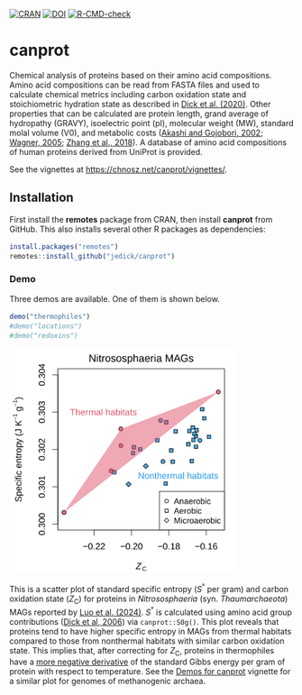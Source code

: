 <!-- badges: start -->
[![CRAN](https://img.shields.io/badge/dynamic/yaml?url=https%3A%2F%2Fcloud.r-project.org%2Fweb%2Fpackages%2Fcanprot%2FDESCRIPTION&query=%24.Version&logo=r&label=CRAN&color=4bc51e)](https://cran.r-project.org/package=canprot)
[![DOI](https://zenodo.org/badge/DOI/10.5281/zenodo.3544985.svg)](https://doi.org/10.5281/zenodo.3544985)
[![R-CMD-check](https://github.com/jedick/canprot/actions/workflows/R-CMD-check.yaml/badge.svg)](https://github.com/jedick/canprot/actions/workflows/R-CMD-check.yaml)
<!-- badges: end -->

# canprot

Chemical analysis of proteins based on their amino acid compositions.
Amino acid compositions can be read from FASTA files and used to calculate chemical metrics
including carbon oxidation state and stoichiometric hydration state as described in [Dick et al. (2020)](https://doi.org/10.5194/bg-17-6145-2020).
Other properties that can be calculated are protein length, grand average of hydropathy (GRAVY), isoelectric point (pI), molecular weight (MW),
standard molal volume (V0), and metabolic costs
([Akashi and Gojobori, 2002](https://doi.org/10.1073/pnas.062526999);
[Wagner, 2005](https://doi.org/10.1093/molbev/msi126);
[Zhang et al., 2018](https://doi.org/10.1038/s41467-018-06461-1)).
A database of amino acid compositions of human proteins derived from UniProt is provided.

See the vignettes at <https://chnosz.net/canprot/vignettes/>.

## Installation

First install the **remotes** package from CRAN, then install **canprot** from GitHub.
This also installs several other R packages as dependencies:

```R
install.packages("remotes")
remotes::install_github("jedick/canprot")
```

### Demo

Three demos are available.
One of them is shown below.

```R
demo("thermophiles")
#demo("locations")
#demo("redoxins")
```

<a href="https://chnosz.net/canprot/vignettes/demos.html"><img src="inst/images/thermophiles.png" alt="Specific entropy and Zc and pI for Nitrososphaeria MAGs" title="Thermophiles demo for canprot" width="400px" /></a>

This is a scatter plot of standard specific entropy (*S*<sup>&deg;</sup> per gram) and carbon oxidation state (*Z*<sub>C</sub>) for proteins in *Nitrososphaeria* (syn. *Thaumarchaeota*) MAGs reported by [Luo et al. (2024)](https://doi.org/10.1093/ismejo/wrad031).
*S*<sup>&deg;</sup> is calculated using amino acid group contributions ([Dick et al, 2006](https://doi.org/10.1111/gbi.12532)) via `canprot::S0g()`.
This plot reveals that proteins tend to have higher specific entropy in MAGs from thermal habitats compared to those from nonthermal habitats with similar carbon oxidation state.
This implies that, after correcting for *Z*<sub>C</sub>, proteins in thermophiles have a <ins>more negative derivative</ins> of the standard Gibbs energy per gram of protein with respect to temperature.
See the [Demos for canprot](https://chnosz.net/canprot/vignettes/demos.html) vignette for a similar plot for genomes of methanogenic archaea.

<!--

<img src="inst/images/locations.png" alt="Zc and pI for human proteins in subcellular locations" title="Subcellular locations demo for canprot" width="600px" />

These plots show carbon oxidation state (*Z*<sub>C</sub>) and isoelectric point (pI) for human proteins in different subcellular locations.
The localization data is from Table S6 of [Thul et al. (2017)](https://doi.org/10.1126/science.aal3321) (*A subcellular map of the human proteome*), filtered to include proteins that have both a validated location and only one annotated location.

-->
